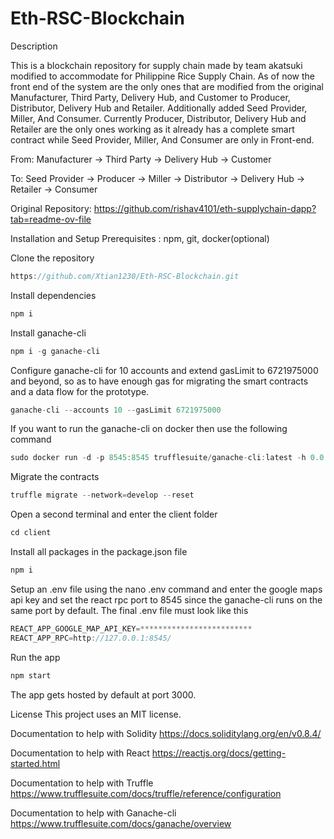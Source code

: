 # Eth-RSC-Blockchain
Description

This is a blockchain repository for supply chain made by team akatsuki modified to accommodate for Philippine Rice Supply Chain. As of now the front end of the system are the only ones that are modified from the original Manufacturer, Third Party, Delivery Hub, and Customer to Producer, Distributor, Delivery Hub and Retailer. Additionally added Seed Provider, Miller, And Consumer. Currently Producer, Distributor, Delivery Hub and Retailer are the only ones working as it already has a complete smart contract while Seed Provider, Miller, And Consumer are only in Front-end.

From:
Manufacturer → Third Party → Delivery Hub → Customer

To:
Seed Provider → Producer → Miller → Distributor → Delivery Hub → Retailer → Consumer

Original Repository: https://github.com/rishav4101/eth-supplychain-dapp?tab=readme-ov-file

Installation and Setup
Prerequisites : npm, git, docker(optional)

Clone the repository
```js
https://github.com/Xtian1230/Eth-RSC-Blockchain.git
```
Install dependencies
```js
npm i
```
Install ganache-cli
```js
npm i -g ganache-cli
```
Configure ganache-cli for 10 accounts and extend gasLimit to 6721975000 and beyond, so as to have enough gas for migrating the smart contracts and a data flow for the prototype.
```js
ganache-cli --accounts 10 --gasLimit 6721975000
```
If you want to run the ganache-cli on docker then use the following command
```js
sudo docker run -d -p 8545:8545 trufflesuite/ganache-cli:latest -h 0.0.0.0 --accounts 10 --gasLimit 6721975000
```
Migrate the contracts
```js
truffle migrate --network=develop --reset
```
Open a second terminal and enter the client folder
```js
cd client
```
Install all packages in the package.json file
```js
npm i
```
Setup an .env file using the nano .env command and enter the google maps api key and set the react rpc port to 8545 since the ganache-cli runs on the same port by default. The final .env file must look like this
```js
REACT_APP_GOOGLE_MAP_API_KEY=*************************
REACT_APP_RPC=http://127.0.0.1:8545/
```
Run the app
```js
npm start
```
The app gets hosted by default at port 3000.


License
This project uses an MIT license.

Documentation to help with Solidity
https://docs.soliditylang.org/en/v0.8.4/

Documentation to help with React
https://reactjs.org/docs/getting-started.html

Documentation to help with Truffle
https://www.trufflesuite.com/docs/truffle/reference/configuration

Documentation to help with Ganache-cli
https://www.trufflesuite.com/docs/ganache/overview
